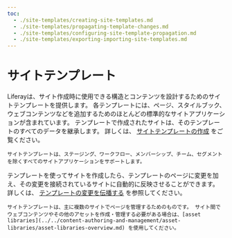 ```yaml
---
toc:
  - ./site-templates/creating-site-templates.md
  - ./site-templates/propagating-template-changes.md
  - ./site-templates/configuring-site-template-propagation.md
  - ./site-templates/exporting-importing-site-templates.md
---
```

# サイトテンプレート

Liferayは、サイト作成時に使用できる構造とコンテンツを設計するためのサイトテンプレートを提供します。 各テンプレートには、ページ、スタイルブック、ウェブコンテンツなどを追加するためのほとんどの標準的なサイトアプリケーションが含まれています。 テンプレートで作成されたサイトは、そのテンプレートのすべてのデータを継承します。 詳しくは、 [サイトテンプレートの作成](./site-templates/creating-site-templates.md) をご覧ください。

```{note}
サイトテンプレートは、ステージング、ワークフロー、メンバーシップ、チーム、セグメントを除くすべてのサイトアプリケーションをサポートします。
```

テンプレートを使ってサイトを作成したら、テンプレートのページに変更を加え、その変更を接続されているサイトに自動的に反映させることができます。 詳しくは、 [テンプレートの変更を伝播する](./site-templates/propagating-template-changes.md) を参照してください。

```{important}
サイトテンプレートは、主に複数のサイトでページを管理するためのものです。 サイト間でウェブコンテンツやその他のアセットを作成・管理する必要がある場合は、[asset libraries](../../content-authoring-and-management/asset-libraries/asset-libraries-overview.md) を使用してください。
```



